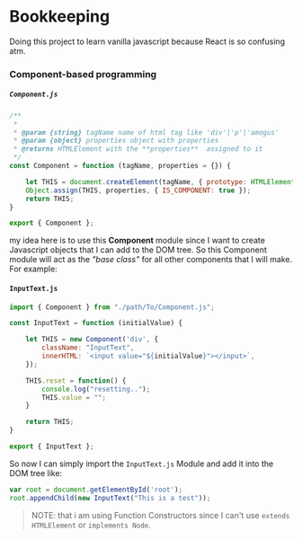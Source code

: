 # Bookkeeping

Doing this project to learn vanilla javascript because React is so confusing atm.

### Component-based programming
##### `Component.js`
```javascript
/**
 * 
 * @param {string} tagName name of html tag like 'div'|'p'|'amogus' 
 * @param {object} properties object with properties 
 * @returns HTMLElement with the **properties**  assigned to it
 */
const Component = function (tagName, properties = {}) {

    let THIS = document.createElement(tagName, { prototype: HTMLElement.prototype });
    Object.assign(THIS, properties, { IS_COMPONENT: true });
    return THIS;
}

export { Component };
```

my idea here is to use this **Component** module since I want to create Javascript objects that I can add to the DOM tree. So this Component module will act as the *"base class"* for all other components that I will make. For example:

#### `InputText.js`
```javascript
import { Component } from "./path/To/Component.js";

const InputText = function (initialValue) {

    let THIS = new Component('div', {
        className: "InputText",
        innerHTML: `<input value="${initialValue}"></input>`,
    });

    THIS.reset = function() {
        console.log("resetting..");
        THIS.value = "";
    }

    return THIS;
}

export { InputText };
```

So now I can simply import the `InputText.js` Module and add it into the DOM tree like:
```javascript
var root = document.getElementById('root');
root.appendChild(new InputText("This is a test"));
```

> NOTE: that i am using Function Constructors since I can't use `extends HTMLElement` or `implements Node`.
